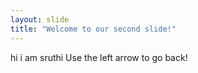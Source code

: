 ```yaml
---
layout: slide
title: "Welcome to our second slide!"
---
```

hi i am sruthi
Use the left arrow to go back!
